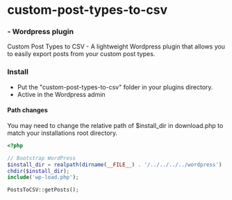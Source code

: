 custom-post-types-to-csv 
========================

###  - Wordpress plugin

Custom Post Types to CSV - A lightweight Wordpress plugin that allows you to easily export posts from your custom post types.

### Install

* Put the "custom-post-types-to-csv" folder in your plugins directory.
* Active in the Wordpress admin

#### Path changes
You may need to change the relative path of $install_dir in download.php to match your installations root directory.

```PHP
<?php

// Bootstrap WordPress
$install_dir = realpath(dirname(__FILE__) . '/../../../../wordpress') . '/'; // You might have to change this
chdir($install_dir);
include('wp-load.php');

PostsToCSV::getPosts(); 

```

